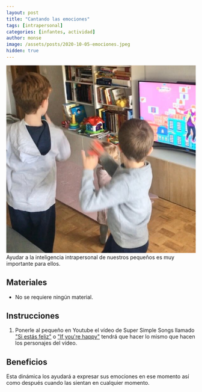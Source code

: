 ```yaml
---
layout: post
title: "Cantando las emociones"
tags: [intrapersonal]
categories: [infantes, actividad] 
author: monse
image: /assets/posts/2020-10-05-emociones.jpeg
hidden: true
---
```

![Actividad de emociones](/assets/posts/2020-10-05-emociones.jpeg)<br/> 
Ayudar a la inteligencia intrapersonal de nuestros pequeños es muy importante para ellos. 
 
## Materiales 
- No se requiere ningún material.

## Instrucciones 
1. Ponerle al pequeño en Youtube el vídeo de Super Simple Songs llamado ["Si estás feliz"](https://www.youtube.com/watch?v=lU8zZjBV53M) o ["If you're happy"](https://www.youtube.com/watch?v=l4WNrvVjiTw) tendrá que hacer lo mismo que hacen los personajes del vídeo.  

## Beneficios 
Esta dinámica los ayudará a expresar sus emociones en ese momento así como después cuando las sientan en cualquier momento. 

